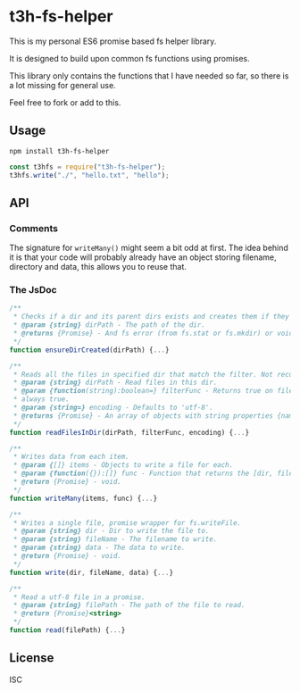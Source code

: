 # t3h-fs-helper

This is my personal ES6 promise based fs helper library.

It is designed to build upon common fs functions using promises.

This library only contains the functions that I have needed so far, so there is a lot missing for general use.

Feel free to fork or add to this.

## Usage

`npm install t3h-fs-helper`

```js
const t3hfs = require("t3h-fs-helper");
t3hfs.write("./", "hello.txt", "hello");
```

## API

### Comments

The signature for `writeMany()` might seem a bit odd at first.
The idea behind it is that your code will probably already have an object storing filename, directory and data, this allows you to reuse that.

### The JsDoc

```js
/**
 * Checks if a dir and its parent dirs exists and creates them if they don't exist.
 * @param {string} dirPath - The path of the dir.
 * @returns {Promise} - And fs error (from fs.stat or fs.mkdir) or void on success.
 */
function ensureDirCreated(dirPath) {...}

/**
 * Reads all the files in specified dir that match the filter. Not recursive.
 * @param {string} dirPath - Read files in this dir.
 * @param {function(string):boolean=} filterFunc - Returns true on file-names that should be included. Default
 * always true.
 * @param {string=} encoding - Defaults to 'utf-8'.
 * @returns {Promise} - An array of objects with string properties {name, path, dir, data}.
 */
function readFilesInDir(dirPath, filterFunc, encoding) {...}

/**
 * Writes data from each item.
 * @param {[]} items - Objects to write a file for each.
 * @param {function({}):[]} func - Function that returns the [dir, fileName, data] for each item.
 * @return {Promise} - void.
 */
function writeMany(items, func) {...}

/**
 * Writes a single file, promise wrapper for fs.writeFile.
 * @param {string} dir - Dir to write the file to.
 * @param {string} fileName - The filename to write.
 * @param {string} data - The data to write.
 * @return {Promise} - void.
 */
function write(dir, fileName, data) {...}

/**
 * Read a utf-8 file in a promise.
 * @param {string} filePath - The path of the file to read.
 * @return {Promise}<string>
 */
function read(filePath) {...}

```

## License

ISC